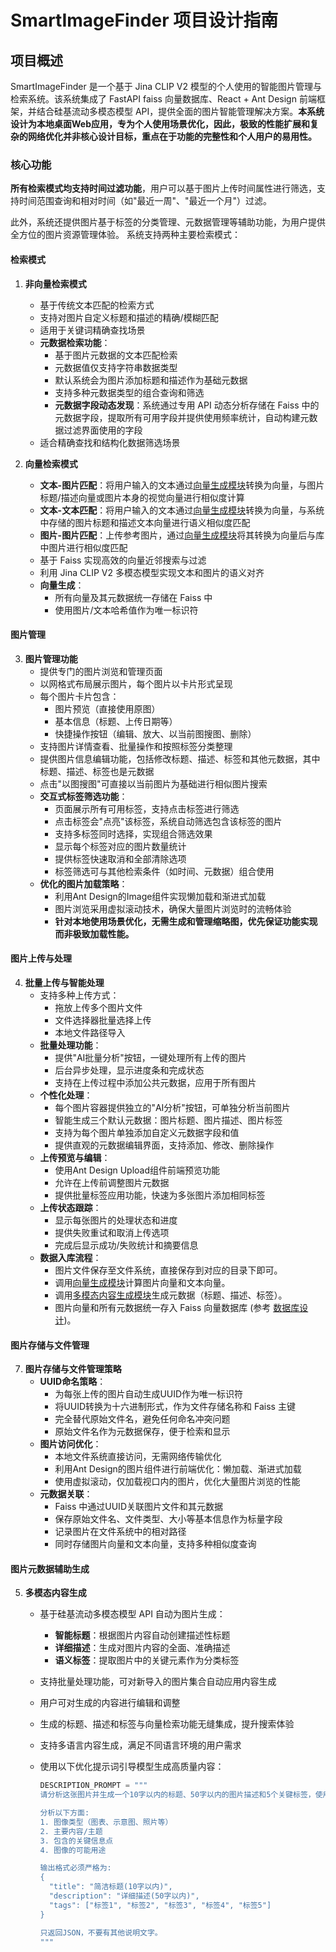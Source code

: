 # SmartImageFinder 项目设计指南

## 项目概述

SmartImageFinder 是一个基于 Jina CLIP V2 模型的个人使用的智能图片管理与检索系统。该系统集成了 FastAPI faiss 向量数据库、React + Ant Design 前端框架，并结合硅基流动多模态模型 API，提供全面的图片智能管理解决方案。**本系统设计为本地桌面Web应用，专为个人使用场景优化，因此，极致的性能扩展和复杂的网络优化并非核心设计目标，重点在于功能的完整性和个人用户的易用性。**

### 核心功能

**所有检索模式均支持时间过滤功能**，用户可以基于图片上传时间属性进行筛选，支持时间范围查询和相对时间（如"最近一周"、"最近一个月"）过滤。

此外，系统还提供图片基于标签的分类管理、元数据管理等辅助功能，为用户提供全方位的图片资源管理体验。
系统支持两种主要检索模式：

#### 检索模式

1. **非向量检索模式**
   - 基于传统文本匹配的检索方式
   - 支持对图片自定义标题和描述的精确/模糊匹配
   - 适用于关键词精确查找场景
   - **元数据检索功能**：
     - 基于图片元数据的文本匹配检索
     - 元数据值仅支持字符串数据类型
     - 默认系统会为图片添加标题和描述作为基础元数据
     - 支持多种元数据类型的组合查询和筛选
     - **元数据字段动态发现**：系统通过专用 API 动态分析存储在 Faiss 中的元数据字段，提取所有可用字段并提供使用频率统计，自动构建元数据过滤界面使用的字段
   - 适合精确查找和结构化数据筛选场景

2. **向量检索模式**
   - **文本-图片匹配**：将用户输入的文本通过[向量生成模块](./vector_generation.md)转换为向量，与图片标题/描述向量或图片本身的视觉向量进行相似度计算
   - **文本-文本匹配**：将用户输入的文本通过[向量生成模块](./vector_generation.md)转换为向量，与系统中存储的图片标题和描述文本向量进行语义相似度匹配
   - **图片-图片匹配**：上传参考图片，通过[向量生成模块](./vector_generation.md)将其转换为向量后与库中图片进行相似度匹配
   - 基于 Faiss 实现高效的向量近邻搜索与过滤
   - 利用 Jina CLIP V2 多模态模型实现文本和图片的语义对齐
   - **向量生成**：
     - 所有向量及其元数据统一存储在 Faiss 中
     - 使用图片/文本哈希值作为唯一标识符

#### 图片管理

3. **图片管理功能**
    - 提供专门的图片浏览和管理页面
    - 以网格式布局展示图片，每个图片以卡片形式呈现
    - 每个图片卡片包含：
      - 图片预览（直接使用原图）
      - 基本信息（标题、上传日期等）
      - 快捷操作按钮（编辑、放大、以当前图搜图、删除）
    - 支持图片详情查看、批量操作和按照标签分类整理
    - 提供图片信息编辑功能，包括修改标题、描述、标签和其他元数据，其中标题、描述、标签也是元数据
    - 点击"以图搜图"可直接以当前图片为基础进行相似图片搜索
    - **交互式标签筛选功能**：
      - 页面展示所有可用标签，支持点击标签进行筛选
      - 点击标签会"点亮"该标签，系统自动筛选包含该标签的图片
      - 支持多标签同时选择，实现组合筛选效果
      - 显示每个标签对应的图片数量统计
      - 提供标签快速取消和全部清除选项
      - 标签筛选可与其他检索条件（如时间、元数据）组合使用
    - **优化的图片加载策略**：
      - 利用Ant Design的Image组件实现懒加载和渐进式加载
      - 图片浏览采用虚拟滚动技术，确保大量图片浏览时的流畅体验
      - **针对本地使用场景优化，无需生成和管理缩略图，优先保证功能实现而非极致加载性能。**

#### 图片上传与处理

4. **批量上传与智能处理**
   - 支持多种上传方式：
     - 拖放上传多个图片文件
     - 文件选择器批量选择上传
     - 本地文件路径导入
   - **批量处理功能**：
     - 提供"AI批量分析"按钮，一键处理所有上传的图片
     - 后台异步处理，显示进度条和完成状态
     - 支持在上传过程中添加公共元数据，应用于所有图片
   - **个性化处理**：
     - 每个图片容器提供独立的"AI分析"按钮，可单独分析当前图片
     - 智能生成三个默认元数据：图片标题、图片描述、图片标签
     - 支持为每个图片单独添加自定义元数据字段和值
     - 提供直观的元数据编辑界面，支持添加、修改、删除操作
   - **上传预览与编辑**：
     - 使用Ant Design Upload组件前端预览功能
     - 允许在上传前调整图片元数据
     - 提供批量标签应用功能，快速为多张图片添加相同标签
   - **上传状态跟踪**：
     - 显示每张图片的处理状态和进度
     - 提供失败重试和取消上传选项
     - 完成后显示成功/失败统计和摘要信息
   - **数据入库流程**：
     - 图片文件保存至文件系统，直接保存到对应的目录下即可。
     - 调用[向量生成模块](./vector_generation.md)计算图片向量和文本向量。
     - 调用[多模态内容生成模块](./multimodal_generation.md)生成元数据（标题、描述、标签）。
     - 图片向量和所有元数据统一存入 Faiss 向量数据库 (参考 [数据库设计](./database_design.md))。

#### 图片存储与文件管理

7. **图片存储与文件管理策略**
   - **UUID命名策略**：
     - 为每张上传的图片自动生成UUID作为唯一标识符
     - 将UUID转换为十六进制形式，作为文件存储名称和 Faiss 主键
     - 完全替代原始文件名，避免任何命名冲突问题
     - 原始文件名作为元数据保存，便于检索和显示
   - **图片访问优化**：
     - 本地文件系统直接访问，无需网络传输优化
     - 利用Ant Design的图片组件进行前端优化：懒加载、渐进式加载
     - 使用虚拟滚动，仅加载视口内的图片，优化大量图片浏览的性能
   - **元数据关联**：
     - Faiss 中通过UUID关联图片文件和其元数据
     - 保存原始文件名、文件类型、大小等基本信息作为标量字段
     - 记录图片在文件系统中的相对路径
     - 同时存储图片向量和文本向量，支持多种相似度查询

#### 图片元数据辅助生成

5. **多模态内容生成**
   - 基于硅基流动多模态模型 API 自动为图片生成：
     - **智能标题**：根据图片内容自动创建描述性标题
     - **详细描述**：生成对图片内容的全面、准确描述
     - **语义标签**：提取图片中的关键元素作为分类标签
   - 支持批量处理功能，可对新导入的图片集合自动应用内容生成
   - 用户可对生成的内容进行编辑和调整
   - 生成的标题、描述和标签与向量检索功能无缝集成，提升搜索体验
   - 支持多语言内容生成，满足不同语言环境的用户需求
   - 使用以下优化提示词引导模型生成高质量内容：

     ```python
     DESCRIPTION_PROMPT = """
     请分析这张图片并生成一个10字以内的标题、50字以内的图片描述和5个关键标签，使用JSON格式输出。

     分析以下方面:
     1. 图像类型（图表、示意图、照片等）
     2. 主要内容/主题
     3. 包含的关键信息点
     4. 图像的可能用途

     输出格式必须严格为:
     {
       "title": "简洁标题(10字以内)",
       "description": "详细描述(50字以内)",
       "tags": ["标签1", "标签2", "标签3", "标签4", "标签5"]
     }

     只返回JSON，不要有其他说明文字。
     """
     ```
